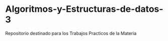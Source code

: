 # Algoritmos-y-Estructuras-de-datos-3
Repositorio destinado para los Trabajos Practicos de la Materia
